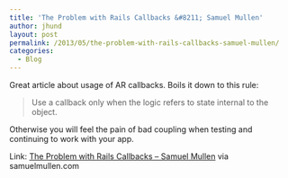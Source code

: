```yaml
---
title: 'The Problem with Rails Callbacks &#8211; Samuel Mullen'
author: jhund
layout: post
permalink: /2013/05/the-problem-with-rails-callbacks-samuel-mullen/
categories:
  - Blog
---
```

Great article about usage of AR callbacks. Boils it down to this rule:

<blockquote class="iii-article-quote">
  <p>
    Use a callback only when the logic refers to state internal to the object.
  </p>
</blockquote>

Otherwise you will feel the pain of bad coupling when testing and continuing to work with your app.

<p class="iii-article-source">
  Link: <a href="http://samuelmullen.com/2013/05/the-problem-with-rails-callbacks/">The Problem with Rails Callbacks &#8211; Samuel Mullen</a> via samuelmullen.com
</p>